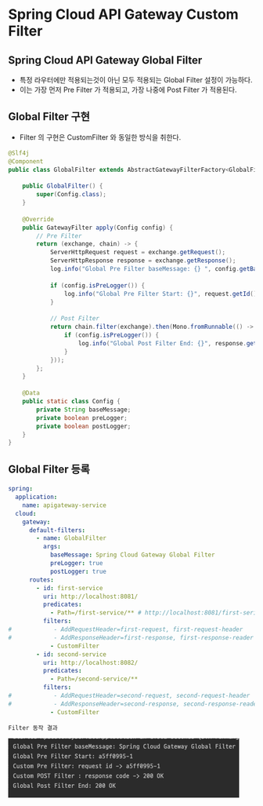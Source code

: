 # Spring Cloud API Gateway Custom Filter

## Spring Cloud API Gateway Global Filter
- 특정 라우터에만 적용되는것이 아닌 모두 적용되는 Global Filter 설정이 가능하다.
- 이는 가장 먼저 Pre Filter 가 적용되고, 가장 나중에 Post Filter 가 적용된다.

## Global Filter 구현
- Filter 의 구현은 CustomFilter 와 동일한 방식을 취한다.
```java
@Slf4j
@Component
public class GlobalFilter extends AbstractGatewayFilterFactory<GlobalFilter.Config> {

	public GlobalFilter() {
		super(Config.class);
	}

	@Override
	public GatewayFilter apply(Config config) {
		// Pre Filter
		return (exchange, chain) -> {
			ServerHttpRequest request = exchange.getRequest();
			ServerHttpResponse response = exchange.getResponse();
			log.info("Global Pre Filter baseMessage: {} ", config.getBaseMessage());

			if (config.isPreLogger()) {
				log.info("Global Pre Filter Start: {}", request.getId());
			}

			// Post Filter
			return chain.filter(exchange).then(Mono.fromRunnable(() -> {
				if (config.isPreLogger()) {
					log.info("Global Post Filter End: {}", response.getStatusCode());
				}
			}));
		};
	}

	@Data
	public static class Config {
		private String baseMessage;
		private boolean preLogger;
		private boolean postLogger;
	}
}
```

## Global Filter 등록

```yaml
spring:
  application:
    name: apigateway-service
  cloud:
    gateway:
      default-filters:
        - name: GlobalFilter
          args:
            baseMessage: Spring Cloud Gateway Global Filter
            preLogger: true
            postLogger: true
      routes:
        - id: first-service
          uri: http://localhost:8081/
          predicates:
            - Path=/first-service/** # http://localhost:8081/first-serivce/** 형태로 그대로 전달됨을 주의..
          filters:
#            - AddRequestHeader=first-request, first-request-header
#            - AddResponseHeader=first-response, first-response-reader
            - CustomFilter
        - id: second-service
          uri: http://localhost:8082/
          predicates:
            - Path=/second-service/**
          filters:
#            - AddRequestHeader=second-request, second-request-header
#            - AddResponseHeader=second-response, second-response-reader
            - CustomFilter
```


`Filter 동작 결과`

![Global Filter](./images/GlobalFilter.png)